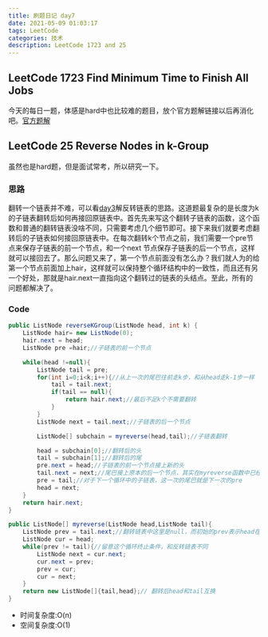 ```yaml
---
title: 刷题日记 day7 
date: 2021-05-09 01:03:17
tags: LeetCode
categories: 技术
description: LeetCode 1723 and 25
---
```


## LeetCode  1723 Find Minimum Time to Finish All Jobs

今天的每日一题，体感是hard中也比较难的题目，放个官方题解链接以后再消化吧。[官方题解](https://leetcode-cn.com/problems/find-minimum-time-to-finish-all-jobs/solution/wan-cheng-suo-you-gong-zuo-de-zui-duan-s-hrhu/)

## LeetCode 25 Reverse Nodes in k-Group

虽然也是hard题，但是面试常考，所以研究一下。

### 思路

翻转一个链表并不难，可以看[day3](http://eccentric.icu/2021/05/04/codediaryday3/)解反转链表的思路。这道题最复杂的是长度为k的子链表翻转后如何再接回原链表中。首先先来写这个翻转子链表的函数，这个函数和普通的翻转链表没啥不同，只需要考虑几个细节即可。接下来我们就要考虑翻转后的子链表如何接回原链表中。在每次翻转k个节点之前，我们需要一个pre节点来保存子链表的前一个节点，和一个next 节点保存子链表的后一个节点，这样就可以接回去了。那么问题又来了，第一个节点前面没有怎么办？我们就人为的给第一个节点前面加上hair，这样就可以保持整个循环结构中的一致性，而且还有另一个好处，那就是hair.next一直指向这个翻转过的链表的头结点。至此，所有的问题都解决了。

### Code

```java
public ListNode reverseKGroup(ListNode head, int k) {
    ListNode hair= new ListNode(0);
    hair.next = head;
    ListNode pre =hair;//子链表的前一个节点

    while(head !=null){
        ListNode tail = pre;
        for(int i=0;i<k;i++){//从上一次的尾巴往前走k步，和从head走k-1步一样
            tail = tail.next;
            if(tail == null){
                return hair.next;//最后不足k个不需要翻转
            }
        }
        ListNode next = tail.next;//子链表的后一个节点

        ListNode[] subchain = myreverse(head,tail);//子链表翻转

        head = subchain[0];//翻转后的头
        tail = subchain[1];//翻转后的尾
        pre.next = head;//子链表的前一个节点接上新的头
        tail.next = next;//尾巴接上原本的后一个节点，其实在myreverse函数中已经接好了，这一行可有可无的
        pre = tail;//对于下一个循环中的子链表，这一次的尾巴就是下一次的pre
        head = next;
    }
    return hair.next;
}

public ListNode[] myreverse(ListNode head,ListNode tail){
    ListNode prev = tail.next;//翻转链表中这里是null，而初始的prev表示head在翻转后应指向的节点，所以是tail的next
    ListNode cur = head;
    while(prev != tail){//留意这个循环终止条件，和反转链表不同
        ListNode next = cur.next;
        cur.next = prev;
        prev = cur;
        cur = next;
    }
    return new ListNode[]{tail,head};// 翻转后head和tail互换
}
```

- 时间复杂度:O(n)
- 空间复杂度:O(1)

